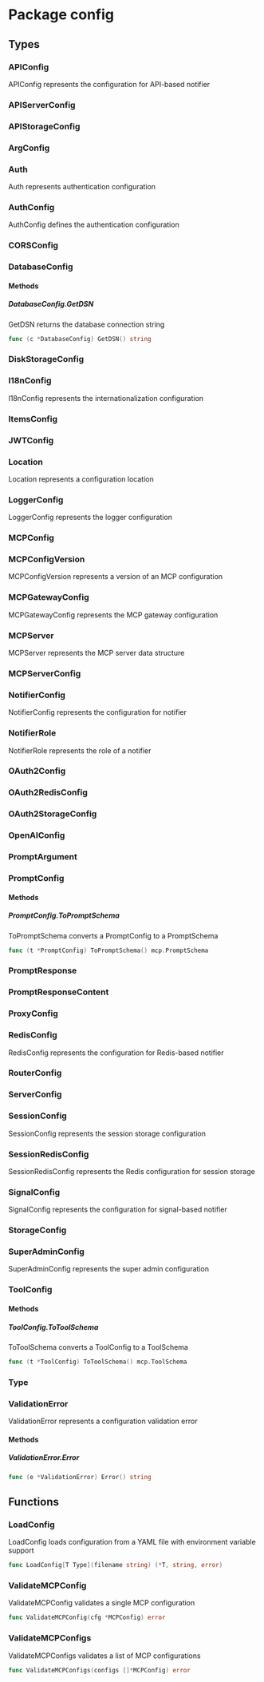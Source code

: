 # Package config

## Types

### APIConfig

APIConfig represents the configuration for API-based notifier


### APIServerConfig

### APIStorageConfig

### ArgConfig

### Auth

Auth represents authentication configuration


### AuthConfig

AuthConfig defines the authentication configuration


### CORSConfig

### DatabaseConfig

#### Methods

##### DatabaseConfig.GetDSN

GetDSN returns the database connection string


```go
func (c *DatabaseConfig) GetDSN() string
```

### DiskStorageConfig

### I18nConfig

I18nConfig represents the internationalization configuration


### ItemsConfig

### JWTConfig

### Location

Location represents a configuration location


### LoggerConfig

LoggerConfig represents the logger configuration


### MCPConfig

### MCPConfigVersion

MCPConfigVersion represents a version of an MCP configuration


### MCPGatewayConfig

MCPGatewayConfig represents the MCP gateway configuration


### MCPServer

MCPServer represents the MCP server data structure


### MCPServerConfig

### NotifierConfig

NotifierConfig represents the configuration for notifier


### NotifierRole

NotifierRole represents the role of a notifier


### OAuth2Config

### OAuth2RedisConfig

### OAuth2StorageConfig

### OpenAIConfig

### PromptArgument

### PromptConfig

#### Methods

##### PromptConfig.ToPromptSchema

ToPromptSchema converts a PromptConfig to a PromptSchema


```go
func (t *PromptConfig) ToPromptSchema() mcp.PromptSchema
```

### PromptResponse

### PromptResponseContent

### ProxyConfig

### RedisConfig

RedisConfig represents the configuration for Redis-based notifier


### RouterConfig

### ServerConfig

### SessionConfig

SessionConfig represents the session storage configuration


### SessionRedisConfig

SessionRedisConfig represents the Redis configuration for session storage


### SignalConfig

SignalConfig represents the configuration for signal-based notifier


### StorageConfig

### SuperAdminConfig

SuperAdminConfig represents the super admin configuration


### ToolConfig

#### Methods

##### ToolConfig.ToToolSchema

ToToolSchema converts a ToolConfig to a ToolSchema


```go
func (t *ToolConfig) ToToolSchema() mcp.ToolSchema
```

### Type

### ValidationError

ValidationError represents a configuration validation error


#### Methods

##### ValidationError.Error

```go
func (e *ValidationError) Error() string
```

## Functions

### LoadConfig

LoadConfig loads configuration from a YAML file with environment variable support


```go
func LoadConfig[T Type](filename string) (*T, string, error)
```

### ValidateMCPConfig

ValidateMCPConfig validates a single MCP configuration


```go
func ValidateMCPConfig(cfg *MCPConfig) error
```

### ValidateMCPConfigs

ValidateMCPConfigs validates a list of MCP configurations


```go
func ValidateMCPConfigs(configs []*MCPConfig) error
```

